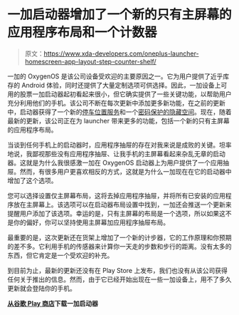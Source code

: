 # 一加启动器增加了一个新的只有主屏幕的应用程序布局和一个计数器

> 原文：<https://www.xda-developers.com/oneplus-launcher-homescreen-app-layout-step-counter-shelf/>

一加的 OxygenOS 是该公司设备受欢迎的主要原因之一。它为用户提供了近乎库存的 Android 体验，同时还提供了大量定制选项可供选择。因此，一加设备上可用的股票一加启动器起初看起来很小，但它确实提供了一些关键功能，以帮助用户充分利用他们的手机。该公司不断在每次更新中添加更多新功能，在之前的更新中，启动器获得了一个新的[停车位置服务](https://www.xda-developers.com/oneplus-launcher-oxygenos-save-parking-location/)和一个[密码保护的隐藏空间](https://www.xda-developers.com/oneplus-launcher-hidden-space-password/)。现在，随着最新的更新，该公司正在为 launcher 带来更多的功能，包括一个新的只有主屏幕的应用程序布局。

当谈到任何手机上的启动器时，应用程序抽屉的存在对我来说是成败的关键。坦率地说，我鄙视那些没有应用程序抽屉、让我手机的主屏幕看起来杂乱无章的启动器。这就是为什么我很感激一加在 OxygenOS 启动器上为用户提供了一个应用抽屉。然而，有很多用户更喜欢相反的方式，这就是为什么一加现在在它的启动器中增加了这个选项。

您可以选择设置仅主屏幕布局，这将去掉应用程序抽屉，并将所有已安装的应用程序放在主屏幕上。该选项可以在启动器布局设置中找到，一加还会推送一个更新来提醒用户添加了该选项。幸运的是，只有主屏幕的布局是一个选项，所以如果这不是你的偏好，你可以坚持使用主屏幕加应用程序抽屉布局。

最重要的是，这次更新还在货架上增加了一个新的计步器，它的工作原理和你预期的差不多。它利用手机的传感器来计算你一天走的步数和步行的距离。没有太多的东西，但它肯定是一个受欢迎的补充。

到目前为止，最新的更新还没有在 Play Store 上发布，我们也没有从该公司获得任何关于推出的信息。然而，由于它已经开始出现在一些一加设备上，用不了多久更新就会登陆你的手机。

**[从谷歌 Play 商店](https://play.google.com/store/apps/details?id=net.oneplus.launcher&hl=en_IN)下载一加启动器**